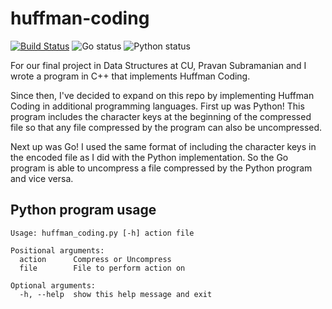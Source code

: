 # huffman-coding

[![Build Status](https://travis-ci.com/danielbosnich/huffman-coding.svg?branch=master)](https://travis-ci.com/danielbosnich/huffman-coding)
![Go status](https://github.com/danielbosnich/huffman-coding/actions/workflows/go.yml/badge.svg)
![Python status](https://github.com/danielbosnich/huffman-coding/actions/workflows/python.yml/badge.svg)

For our final project in Data Structures at CU, Pravan Subramanian and I wrote a program in C++ that implements Huffman Coding.

Since then, I've decided to expand on this repo by implementing Huffman Coding in additional programming languages.  First up was Python!  This program includes the character keys at the beginning of the compressed file so that any file compressed by the program can also be uncompressed.

Next up was Go!  I used the same format of including the character keys in the encoded file as I did with the Python implementation.  So the Go program is able to uncompress a file compressed by the Python program and vice versa.

## Python program usage

```
Usage: huffman_coding.py [-h] action file

Positional arguments:
  action      Compress or Uncompress
  file        File to perform action on

Optional arguments:
  -h, --help  show this help message and exit
```
